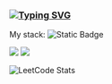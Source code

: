 ### [![Typing SVG](https://readme-typing-svg.herokuapp.com?color=%2336BCF7&lines=Python+developer)](https://git.io/typing-svg)

My stack: ![Static Badge](https://img.shields.io/badge/Python?label=Python)



![](http://github-profile-summary-cards.vercel.app/api/cards/profile-details?username=keyayeten&theme=cobalt)
![](http://github-profile-summary-cards.vercel.app/api/cards/most-commit-language?username=keyayeten&theme=cobalt)

![LeetCode Stats](https://leetcard.jacoblin.cool/keyayeten?theme=dark&font=Fraunces&ext=activity)
